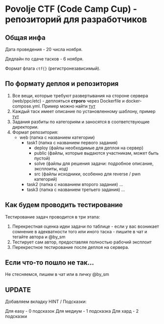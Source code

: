 # Povolje CTF (Code Camp Cup) - репозиторий для разработчиков

## Общая инфа

Дата проведения - 20 числа ноября.

Дедлайн по сдаче тасков - 6 ноября.

Формат флага `ctf{}` (регистронезависимый).

## По формату деплоя и репозитория

1. Все вещи, которые требуют развертывания на стороне сервера (web/ppc/etc) - деплояться **строго** через Dockerfile и docker-compose.yml. Пример можно найти [тут](example/sometask_1/deploy)
2. Каждый таск имеет описание по установленному шаблону, пример [тут](example/sometask_1/README.md)
3. Задания разбиты по категориям и заносятся в соответствующие директории.
4. Формат репозитория:
   - web (папка с названием категории)
     - task1 (папка с названием первого задания)
       - deploy (файлы необходимые для деплоя на сервер)
       - public (файлы, которые выдаются участникам, может быть пустой)
       - solve (файлы для решения задачи: подробное описание, эксплоиты, код)
       - src (файлы исходники, особенно для reverse / pwn категорий)
     - task2 (папка с названием второго задания)
       ...
     - task3 (папка с названием третьего задания)
       ...

## Как будем проводить тестирование

Тестирование задач проводится в три этапа:
1. Перекрестная оценка идеи задачи по таблице - если у вас возникает сомнение в адекватности того или иного таска - пишите в чат и тегайте автора и @by_sm
2. Тестирует сам автор, предоставляя полностью рабочий эксплоит
3. Перекрестное тестирование после деплоя на сервера.

## Если что-то пошло не так...

Не стесняемся, пишем в чат или в личку @by_sm

## UPDATE

Добавляем вкладку HINT / Подсказки:

Для easy - 0 подсказок
Для медиум - 1 подсказка
Для хард - 2 подсказки

